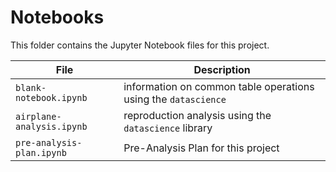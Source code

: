 # Notebooks

This folder contains the Jupyter Notebook files for this project.

| File | Description |
|-----|-----|
| `blank-notebook.ipynb`  | information on common table operations using the `datascience`  |
| `airplane-analysis.ipynb`  | reproduction analysis using the `datascience` library  |
| `pre-analysis-plan.ipynb`  | Pre-Analysis Plan for this project  |
